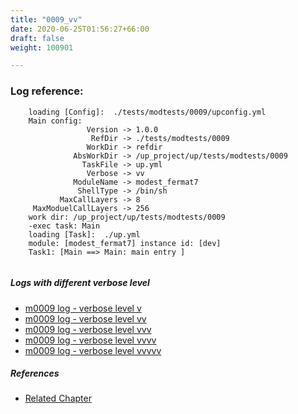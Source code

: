 ```yaml
---
title: "0009_vv"
date: 2020-06-25T01:56:27+66:00
draft: false
weight: 100901

---
```


### Log reference: <no value>

```
    loading [Config]:  ./tests/modtests/0009/upconfig.yml
    Main config:
                 Version -> 1.0.0
                  RefDir -> ./tests/modtests/0009
                 WorkDir -> refdir
              AbsWorkDir -> /up_project/up/tests/modtests/0009
                TaskFile -> up.yml
                 Verbose -> vv
              ModuleName -> modest_fermat7
               ShellType -> /bin/sh
           MaxCallLayers -> 8
     MaxModuelCallLayers -> 256
    work dir: /up_project/up/tests/modtests/0009
    -exec task: Main
    loading [Task]:  ./up.yml
    module: [modest_fermat7] instance id: [dev]
    Task1: [Main ==> Main: main entry ]
    
```

##### Logs with different verbose level
* [m0009 log - verbose level v](../../logs/m0009_v)
* [m0009 log - verbose level vv](../../logs/m0009_vv)
* [m0009 log - verbose level vvv](../../logs/m0009_vvv)
* [m0009 log - verbose level vvvv](../../logs/m0009_vvvv)
* [m0009 log - verbose level vvvvv](../../logs/m0009_vvvvv)

##### References
* [Related Chapter](../../module/0009)
